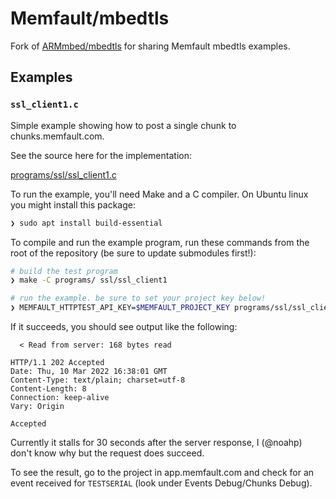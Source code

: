 # Memfault/mbedtls

Fork of [ARMmbed/mbedtls](https://github.com/ARMmbed/mbedtls) for sharing
Memfault mbedtls examples.

## Examples

### `ssl_client1.c`

Simple example showing how to post a single chunk to chunks.memfault.com.

See the source here for the implementation:

[programs/ssl/ssl_client1.c](programs/ssl/ssl_client1.c)

To run the example, you'll need Make and a C compiler. On Ubuntu linux you might
install this package:

```bash
❯ sudo apt install build-essential
```

To compile and run the example program, run these commands from the root of the repository
(be sure to update submodules first!):

```bash
# build the test program
❯ make -C programs/ ssl/ssl_client1

# run the example. be sure to set your project key below!
❯ MEMFAULT_HTTPTEST_API_KEY=$MEMFAULT_PROJECT_KEY programs/ssl/ssl_client1
```

If it succeeds, you should see output like the following:

```plaintext
  < Read from server: 168 bytes read

HTTP/1.1 202 Accepted
Date: Thu, 10 Mar 2022 16:38:01 GMT
Content-Type: text/plain; charset=utf-8
Content-Length: 8
Connection: keep-alive
Vary: Origin

Accepted
```

Currently it stalls for 30 seconds after the server response, I (@noahp) don't
know why but the request does succeed.

To see the result, go to the project in app.memfault.com and check for an event
received for `TESTSERIAL` (look under Events Debug/Chunks Debug).
